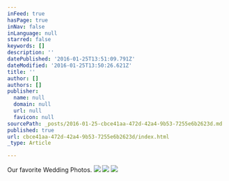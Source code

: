 ```yaml
---
inFeed: true
hasPage: true
inNav: false
inLanguage: null
starred: false
keywords: []
description: ''
datePublished: '2016-01-25T13:51:09.791Z'
dateModified: '2016-01-25T13:50:26.621Z'
title: ''
author: []
authors: []
publisher:
  name: null
  domain: null
  url: null
  favicon: null
sourcePath: _posts/2016-01-25-cbce41aa-472d-42a4-9b53-7255e6b2623d.md
published: true
url: cbce41aa-472d-42a4-9b53-7255e6b2623d/index.html
_type: Article

---
```

Our favorite Wedding Photos.
![](https://the-grid-user-content.s3-us-west-2.amazonaws.com/07e3f1f7-f91c-4be1-a08d-71d13e9f0682.jpg)
![](https://the-grid-user-content.s3-us-west-2.amazonaws.com/59657f3b-4f2a-44ca-a0e2-ee133aca1319.jpg)
![](https://the-grid-user-content.s3-us-west-2.amazonaws.com/859686a4-05f3-4155-b32a-40323da1f7f1.jpg)